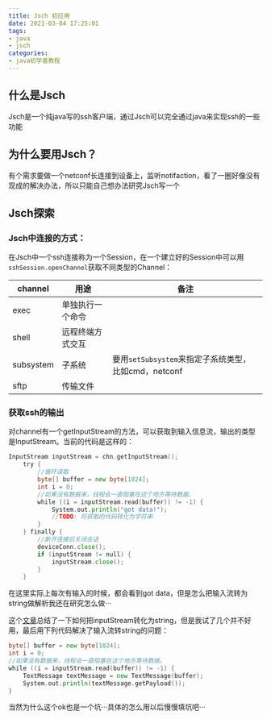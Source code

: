 ```yaml
---
title: Jsch 初应用
date: 2021-03-04 17:25:01
tags:
- java
- jsch
categories:
- java初学者教程
---
```


## 什么是Jsch

Jsch是一个纯java写的ssh客户端，通过Jsch可以完全通过java来实现ssh的一些功能

## 为什么要用Jsch？

有个需求要做一个netconf长连接到设备上，监听notifaction，看了一圈好像没有现成的解决办法，所以只能自己想办法研究Jsch写一个

<!--more-->

## Jsch探索

### Jsch中连接的方式：

在Jsch中一个ssh连接称为一个Session，在一个建立好的Session中可以用 `sshSession.openChannel`获取不同类型的Channel：

|channel|用途|备注
|--|--|--|
|exec|单独执行一个命令
|shell|远程终端方式交互
|subsystem| 子系统|要用`setSubsystem`来指定子系统类型，比如cmd，netconf
|sftp|传输文件

### 获取ssh的输出

对channel有一个getInputStream的方法，可以获取到输入信息流，输出的类型是InputStream。当前的代码是这样的：

````go
InputStream inputStream = chn.getInputStream();
    try {
        //循环读取
        byte[] buffer = new byte[1024];
        int i = 0;
        //如果没有数据来，线程会一直阻塞在这个地方等待数据。
        while ((i = inputStream.read(buffer)) != -1) {
            System.out.println("got data!");
            //TODO: 将获取的代码转化为字符串
        }
    } finally {
        //断开连接后关闭会话
        deviceConn.close();
        if (inputStream != null) {
            inputStream.close();
        }
    }
````
在这里实际上每次有输入的时候，都会看到got data，但是怎么把输入流转为string做解析我还在研究怎么做···

这个[文章](https://www.baeldung.com/convert-input-stream-to-string)总结了一下如何把inputStream转化为string，但是我试了几个并不好用，最后用下列代码解决了输入流转string的问题：

````go
byte[] buffer = new byte[1024];
int i = 0;
//如果没有数据来，线程会一直阻塞在这个地方等待数据。
while ((i = inputStream.read(buffer)) != -1) {
    TextMessage textMessage = new TextMessage(buffer);
    System.out.println(textMessage.getPayload());
}
````

当然为什么这个ok也是一个坑···具体的怎么用以后慢慢填坑吧···